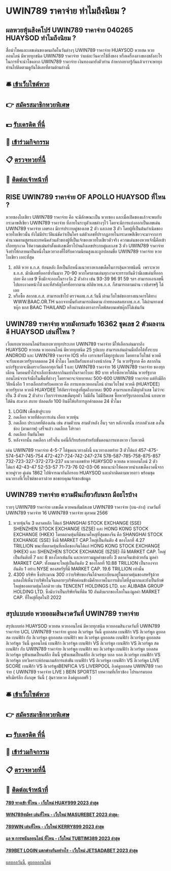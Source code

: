 # UWIN789 ราคาจ่าย ทำไมถึงนิยม ?
## ผลหวยหุ้นสิงคโปร์ UWIN789 ราคาจ่าย 040265 HUAYSOD ทำไมถึงนิยม ?
สื่อนำโชคและเลขเด่นของคนเกิดในวันต่างๆ UWIN789 ราคาจ่าย HUAYSOD หวยสด หวยออนไลน์ มีหวยทุกชนิด UWIN789 ราคาจ่าย ว่าแต่ละวันควรใช้สิ่งของ หรือเครื่องลางของขลังอะไรในการที่จะนำโชคลาภ UWIN789 ราคาจ่าย เงินทองมายังตัวท่าน ถ้าหากอยากรู้กันแล้วเราจะพาทุกท่านไปติดตามดูกันได้เลยที่ตามด้านล่างนี้

## 🛎 [เข้าเว็บไซต์หวย](https://bit.ly/3BG5bNw)
## 👉 [สมัครสมาชิกหวยพิเศษ](https://bit.ly/3BG5bNw)
## 💵 [รับเครดิต ที่นี่](https://bit.ly/3C3mvgS)
## 👑 [เข้าร่วมกิจกรรม](https://bit.ly/3C3mvgS)
## 📋 [ตรวจหวยที่นี้](https://bit.ly/3C3mvgS)
## 📱 [ติดต่อเจ้าหน้าที่](https://bit.ly/3C3mvgS)

## RISE UWIN789 ราคาจ่าย OF APOLLO HUAYSOD ที่ไหน ?
หวยซองใบเขียว UWIN789 ราคาจ่าย คือ จะมีลักษณะเป็น หวยซอง และเมื่อเปิดซองแล้วจะพบกับกระดาษสีเขียว UWIN789 ราคาจ่าย ที่ภายในระบุตัวเลขต่างๆไว้ โดยจะมีการแบ่งออกเป็นเลขเด่น UWIN789 ราคาจ่าย เลขรอง มีการประกบคู่ของเลข 2 ตัว และเลข 3 ตัว
โดยผู้ที่เป็นต้นกำเนิดของหวยใบเขียวนั้น ยังไม่มีประวัติแน่ชัดว่าเป็นใคร แต่ตัวเลขที่ปรากฏภายในกระดาษสีเขียวจะมาจากการคำนวณตามสูตรและเทคนิคส่วนตัวของผู้ที่เป็นเจ้าของหวยใบเขียวตัวจริง
ความเด่นของหวยเจ้านี้คือเข้าเกือยทุกงวด ให้ความแม่นยำตั้งแต่เลขเดี่ยวไปจนถึงเลขประกบคู่และเลข 3 ตัว UWIN789 ราคาจ่าย จึงทำให้กลายมาป็นหนึ่งในหวยวองที่ได้รับความนิยมสูงและถูกปลอมชื่อ UWIN789 ราคาจ่าย หวยไบเขียว เยอะที่สุด
1. สถิติ หวย ธ.ก.ส. ย้อนหลัง ถือเป็นอีกหนึ่งแนวทางหาเลขเด็ดในการลุ้นหวยชนิดนี้  เพราะหวยธ.ก.ส. มักมีเลขที่ออกซ้ำกันมาก 70-90 หากใครตามเล่นทุกงวดจะทราบกันดีว่ามีเลขเด่นที่ออกบ่อย คือ เลข 9 ซึ่งมักจะออกในรางวัล 2 ตัวล่าง เช่น 93-39 96 91 59 ฯลฯ สามารถเอาเลขนี้ไปแทงงวดหน้าได้ และที่สำคัญใครที่อยากตาม สถิติหวยธ.ก.ส. ก็สามารถตามผ่าน เวปเศรษฐี ได้เลย
2. หรือซื้อ สลากธ.ก.ส. สามารถเข้าไป ตรวจผลธ.ก.ส.วันนี้ ผ่านเว็บไซต์ของทางธนาคารได้ทาง WWW.BAAC.OR.TH นอกจากนั้นยังสามารถติดตาม ถ่ายทอดสดสลากธ.ก.ส. ได้ผ่านทางเฟซบุ๊ก ธกส BAAC THAILAND หรือผ่านช่องทางการไลฟ์สดบนเฟซบุ๊กก็ได้เช่นกัน

## UWIN789 ราคาจ่าย หวยมังกรเมรัย 16362 ชุดเลข 2 ตัวผลงานดี HUAYSOD เล่นที่ไหน ?
เว็บแทงหวยออนไลน์รับแทงหวยทุกประเภท UWIN789 ราคาจ่าย มีให้เลือกเล่นมากถึง HUAYSOD หวยสด หวยออนไลน์ มีหวยทุกชนิด 25 รูปแบบ สามารถเล่นผ่านมือถือได้ทั้งระบบ ANDROID และ UWIN789 ราคาจ่าย IOS หรือ เบราเซอร์ได้ทุกรูปแบบ โดยทางเว็บไซต์ หวยดี จะรับแทงหวยรัฐบาลตลอด 24 ชั่วโมง โดยเปิดรับแทงล่วงหน้าก่อน 7 วัน
หวยรัฐบาล คือ สลากกินแบ่งรัฐบาลจะมีผลรางวัลออกทุกวันที่ 1 และ UWIN789 ราคาจ่าย 16 UWIN789 ราคาจ่าย ของทุกเดือน โดยคนทั่วไปจะเลือกซื้อสลากกินแบ่งในราคาใบละ 80 บาท หรือซื้อหวยใต้ดิน หวยรัฐบาลออนไลน์จากเจ้ามือในพื้นที่ต่างๆ โดยราคาจะจ่ายบาทละ 500-600 UWIN789 ราคาจ่าย แต่ยังมีอีกวิธีหนึ่งอีก 1 ทางเลือกสำหรับคอหวย คือ การแทงหวยออนไลน์ ผ่านเว็บไซต์ หวยดี (HUAYDEE)
หวยรัฐบาล หวยดี HUAYDEE ให้อัตราจ่ายสูงที่สุดถึงบาทละ 900 สามารถแทงได้ทุกตัวเลข ไม่ว่าจะเป็น 3 ตัวบน 2 ตัวล่าง เว็บเราจ่ายเลขเต็มทุกตัว ไม่มีอั้น ไม่มีปิดเลข ซื้อหวยรัฐบาลออนไลน์ แทงหวยใต้ดิน สะดวก สบาย ปลอดภัย 100 ยินดีให้บริการลูกค้าตลอด 24 ชั่วโมง
1. LOGIN เพื่อเข้าสู่ระบบ
2. กดเลือก หวยที่ต้องการเล่น เลือก หวยหุ้น
3. กดเลือก ประเภทที่ต้องเล่น เช่น สามตัวบน สามตัวหลัง อื่นๆ ฯลฯ หลังจากนั้น กรอกตัวเลข ลงในช่อง (ตามภาพ) เสร็จแล้ว กดเลือก ใส่ราคา
4. กดเลือก ยืนยันโพย
5. หลังจากนั้น กดเลือก เสร็จสิ้น แค่นี้ก็เรียบร้อยสำหรับขั้นตอนการแทงหวย เว็บหวยดี

เด่น UWIN789 ราคาจ่าย 4-5-7 ได้ชุดแนวทางดังนี้
แนวทางเลขท้าย 3 ตัวได้แก่
457-475-574-547-745-754
472-427-724-742-247-274
578-587-785-758-875-857
732-723-327-372-273-237
แนวทางเลขท้าย HUAYSOD หวยสด หวยออนไลน์ 2 ตัวได้แก่
42-43-47
52-53-57
71-73-76
02-03-06
ขอแนะนำให้คอหวยนำเลขเด็ดงวดนี้จากหวยคู่รวย คู่เด่น 1862 ไปพิจารณากันอีกรอบ HUAYSOD และฝากติดตามหวยลาว พร้อมชุดแนวทางที่เว็บไซต์ของเราด้วย
ขอขอบคุณเจ้าของข้อมูล


## UWIN789 ราคาจ่าย ความฝันเกี่ยวกับนรก มีอะไรบ้าง
รวยๆ UWIN789 ราคาจ่าย เลขเด็ด หวยคนสัมผัสเลข UWIN789 ราคาจ่าย (บน-ล่าง) งวดวันที่ UWIN789 ราคาจ่าย 16 UWIN789 ราคาจ่าย ตุลาคม 2566
1. หวยหุ้นจีน 3 ตลาดหลัก ได้แก่ SHANGHAI STOCK EXCHANGE (SSE) SHENZHEN STOCK EXCHANGE (SZSE) และ HONG KONG STOCK EXCHANGE (HKEX) โดยตลาดหุ้นที่มีขนาดใหญ่ที่สุดของจีน คือ SHANGHAI STOCK EXCHANGE (SSE) ซึ่งมี MARKET CAP.ใหญ่เป็นอันดับ 4 ของโลกที่ 4.27 TRILLION ขณะที่ตลาดหุ้นที่เหลือของจีนได้แก่ HONG KONG STOCK EXCHANGE (HKEX) และ SHENZHEN STOCK EXCHANGE (SZSE) ก็มี MARKET CAP. ใหญ่เป็นอันดับที่ 7 และ 8 ของโลกเช่นกัน และหากรวมมูลค่าของทั้ง 3 ตลาดจีนเข้าด้วยกัน มูลค่า MARKET CAP. ทั้งหมดจะใหญ่เป็นอันดับ 2 ของโลกที่ 10.88 TRILLION เป็นรองจากอันดับ 1 อย่าง NYSE ของสหรัฐที่มี MARKET CAP. 19.6 TRILLION เท่านั้น
2. 4300 บริษัท ซึ่งประมาณ 300 กว่าบริษัทของจีนได้จดทะเบียนอยู่ในตลาดหุ้นของสหรัฐด้วย แสดงให้เห็นว่าบริษัทในจีนหลายๆบริษัทค่อนข้างมีศักยภาพในการเติบโตที่สูงมากและยังเป็นยักษ์ใหญ่ของตลาดหุ้นโลกด้วย เช่น TENCENT HOLDINGS LTD. และ ALIBABA GROUP HOLDING LTD. ซึ่งนับว่าเป็นบริษัทจีนที่ติด 10 อันดับแรกของโลกในแง่มูลค่า MARKET CAP. ที่ใหญ่ที่สุดในปี 2022

## สรุปแบบย่อ หวยออมสินงวดวันที่ UWIN789 ราคาจ่าย
สรุปแบบย่อ HUAYSOD หวยสด หวยออนไลน์ มีหวยทุกชนิด หวยออมสินงวดวันที่ UWIN789 ราคาจ่าย UCL UWIN789 ราคาจ่าย ดูบอล ลิเวอร์พูล วันนี้ ดูบอลสด เบนฟิก้า VS ลิเวอร์พูล ดูบอลสด เบนฟิก้า กับ ลิเวอร์พูล ดูบอลสด เบนฟิก้า พบ ลิเวอร์พูล ดูบอลสด เบนฟิก้า ลิเวอร์พูล ดูบอลสด ลิเวอร์พูล วันนี้ ดูออนไลน์ เบนฟิก้า ลิเวอร์พูล เบนฟิก้า VS ลิเวอร์พูล เบนฟิก้า VS ลิเวอร์พูล สด เบนฟิก้า กับ UWIN789 ราคาจ่าย ลิเวอร์พูล เบนฟิก้า พบ ลิเวอร์พูล เบนฟิก้า ลิเวอร์พูล บอลสด ลิเวอร์พูล ยูฟ่าแชมเปี้ยนส์ลีก คืนนี้ ยูฟ่าแชมเปี้ยนส์ลีก ลิเวอร์พูล บอล บอล ลิเวอร์พูล
เบนฟิก้า VS ลิเวอร์พูล
บทวิเคราะห์ก่อนเกมส์การแข่งขัน เบนฟิก้า VS ลิเวอร์พูล
เบนฟิก้า VS ลิเวอร์พูล
LIVE SCORE เบนฟิก้า VS ลิเวอร์พูลBENFICA VS LIVERPOOL
ลิงค์ดูบอลสด UWIN789 ราคาจ่าย ( UWIN789 ราคาจ่าย LIVE )
 BEIN SPORTS1 
บทความที่เกี่ยวข้อง
โปรแกรมบอล พรีเมียร์ลีก อังกฤษ วันนี้ ( ลุ้นรวยหวย ลิงค์ดูบอลฟรี )

## 🛎 [เข้าเว็บไซต์หวย](https://bit.ly/3BG5bNw)
## 👉 [สมัครสมาชิกหวยพิเศษ](https://bit.ly/3BG5bNw)
## 💵 [รับเครดิต ที่นี่](https://bit.ly/3C3mvgS)
## 👑 [เข้าร่วมกิจกรรม](https://bit.ly/3C3mvgS)
## 📋 [ตรวจหวยที่นี้](https://bit.ly/3C3mvgS)
## 📱 [ติดต่อเจ้าหน้าที่](https://bit.ly/3C3mvgS)

#### [789 ทางเข้า ที่ไหน - เว็บใหม่ HUAY999 2023 ล่าสุด](https://atom.io/themes/789%20ทางเข้า%20ที่ไหน%20-%20เว็บใหม่%20huay999%202023%20ล่าสุด)
#### [WIN789สมัคร เล่นที่ไหน - เว็บใหม่ MASUREBET 2023 ล่าสุด-](https://atom.io/themes/win789สมัคร%20เล่นที่ไหน%20-%20เว็บใหม่%20masurebet%202023%20ล่าสุด-)
#### [789WIN เล่นที่ไหน - เว็บใหม่ KERRY899 2023 ล่าสุด](https://atom.io/themes/789win%20เล่นที่ไหน%20-%20เว็บใหม่%20kerry899%202023%20ล่าสุด)
#### [แอ พ การพนันออนไลน์ ที่ไหน - เว็บใหม่ TUBTIM389 2023 ล่าสุด](https://atom.io/themes/แอ%20พ%20การพนันออนไลน์%20ที่ไหน%20-%20เว็บใหม่%20tubtim389%202023%20ล่าสุด)
#### [789BET LOGIN แตกต่างกันอย่างไร - เว็บใหม่ JETSADABET 2023 ล่าสุด](https://atom.io/themes/789bet%20login%20แตกต่างกันอย่างไร%20-%20เว็บใหม่%20jetsadabet%202023%20ล่าสุด)

[ผลบอลวันนี้](https://siamsport.tv "ผลบอลวันนี้"), [ดูบอลออนไลน์](https://siamsport.tv/ดูบอลสด "ดูบอลออนไลน์")
